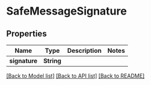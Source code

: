 # SafeMessageSignature

## Properties

Name | Type | Description | Notes
------------ | ------------- | ------------- | -------------
**signature** | **String** |  | 

[[Back to Model list]](../README.md#documentation-for-models) [[Back to API list]](../README.md#documentation-for-api-endpoints) [[Back to README]](../README.md)


